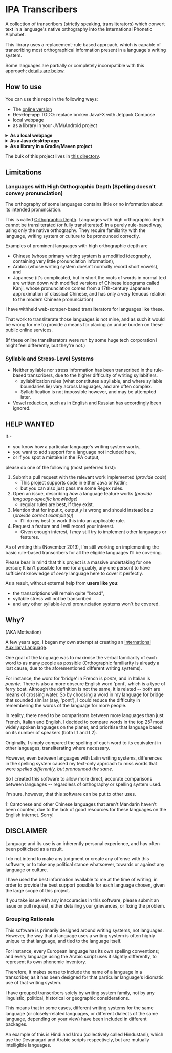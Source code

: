 # IPA Transcribers

A collection of transcribers (strictly speaking, transliterators) 
which convert text in a language's native orthography into the International Phonetic Alphabet.

This library uses a replacement-rule based approach, 
which is capable of transcribing most orthographical information present in a language's writing system.

Some languages are partially or completely incompatible with this approach; [details are 
below](#depth).

## How to use

You can use this repo in the following ways:

* The [online version](https://kotlinguistics.github.io/IPA-Transcribers)
* ~~Desktop app~~ TODO: replace broken JavaFX with Jetpack Compose
* local webpage
* as a library in your JVM/Android project

<details>
  <summary><b>As a local webpage</b></summary>

To build it:

```shell script
./gradlew jsBrowserWebpack
./update-site.sh # or manually copy the files specified in that script
```

then open `./docs/index.html` in your browser.

</details>

<details>
  <summary> <b><strike>As a Java desktop app</strike></b></summary>

to build it:

```shell script
./gradlew shadowJar
```

~~to run it:~~ (currently broken)

```shell script
java -jar build/libs/IPA-transcribers-0.3-all.jar
```

</details>

<details>
  <summary><b>As a library in a Gradle/Maven project</b></summary>


First, add the jitpack repository to your repositories if you haven't already:

`gradle`
``` gradle
allprojects {
    repositories {
        maven { url 'https://jitpack.io' }
    }
}
```

`maven`
``` xml
<repositories>
    <repository>
        <id>jitpack.io</id>
        <url>https://jitpack.io</url>
    </repository>
</repositories>
```

Then add this library to your project:

`gradle`
``` gradle
dependencies {
    implementation 'com.github.medavox:IPA-Transcribers:v0.3'
}
```

`maven`
``` xml
<dependency>
    <groupId>com.github.medavox</groupId>
    <artifactId>IPA-Transcribers</artifactId>
    <version>v0.3</version>
</dependency>
```
</details>

The bulk of this project lives in [this directory](./src/commonMain/kotlin/com/github/medavox/ipa_transcribers).

## Limitations

### <a name="depth"> Languages with High Orthographic Depth (Spelling doesn't convey pronunciation)</a>

The orthography of some languages contains little or no information about its intended pronunciation.

This is called [Orthographic Depth](https://en.wikipedia.org/wiki/Orthographic_depth).
Languages with high orthographic depth cannot be transliterated (or fully transliterated) in a purely rule-based way,
using only the native orthography.
They require familiarity with the language, writing system or culture to be pronounced correctly.

Examples of prominent languages with high orthographic depth are

* Chinese (whose primary writing system is a modified ideography, 
  containing very little pronunciation information), 
* Arabic (whose writing system doesn't normally record short vowels), and
* Japanese (it's complicated, but in short the roots of words in normal text are written down with
 modified versions of Chinese ideograms called Kanji,
 whose pronunciation comes from a 17th-century Japanese approximation of classical Chinese,
 and has only a very tenuous relation to the modern Chinese pronunciation)

I have withheld web-scraper-based transliterators for languages like these.

That work to transliterate those languages is not mine,
and as such it would be wrong for me to provide a means for placing an undue burden on these public online services.

(If these online transliterators were run by some huge tech corporation I might feel differently, but they're not.)

### Syllable and Stress-Level Systems

* Neither syllable nor stress information has been transcribed in the rule-based transcribers,
  due to the higher difficulty of writing syllabifiers.
   - syllabification rules (what constitutes a syllable, and where syllable boundaries lie) vary across languages,
     and are often complex.
  - Syllabification is not impossible however, and may be attempted later.
* [Vowel reduction](https://en.wikipedia.org/wiki/Vowel_reduction), such as in
  [English](https://en.wikipedia.org/wiki/Stress_and_vowel_reduction_in_English) 
  and [Russian](https://en.wikipedia.org/wiki/Vowel_reduction_in_Russian) has accordingly been ignored.

## HELP WANTED

If:-

* you know how a particular language's writing system works,
* you want to add support for a language not included here,
* or if you spot a mistake in the IPA output,

please do one of the following (most preferred first):

1. Submit a pull request with the relevant work implemented (*provide code*)
    - This project supports code in either Java or Kotlin;
    - but you can also just pass me some Regex rules.
2. Open an issue, describing *how* a language feature works (*provide language-specific knowledge*)
    - regular rules are best, if they exist.
3. Mention that for input *x*, output *y* is wrong and should instead be *z* (*provide correct example(s)*)
    - I'll do my best to work this into an applicable rule.
4. Request a feature and I will record your interest.
    - Given enough interest, I *may* still try to implement other languages or features.
 
As of writing this (November 2019), I'm still working on implementing the basic rule-based transcribers
for all the eligible languages I'll be covering.

Please bear in mind that this project is a massive undertaking for one person;
It isn't possible for me (or arguably, any one person) 
to have sufficient knowledge of *every* language here to cover it perfectly.

As a result, without external help from **users like you**:

* the transcriptions will remain quite "broad",
* syllable stress will not be transcribed
* and any other syllable-level pronunciation systems won't be covered.

## Why?

(AKA Motivation)

A few years ago, I began my own attempt at creating an 
[International Auxiliary Language](https://en.wikipedia.org/wiki/International_auxiliary_language).

One goal of the language was to maximise the verbal familiarity of each word to as many people as possible
(Orthographic familiarity is already a lost cause, due to the aforementioned different writing systems).

For instance, the word for 'bridge' in French is *ponte*, and in Italian is *puente*. 
There is also a more obscure English word 'pont', which is a type of ferry boat.
Although the definition is not the same, it is related -- both are means of crossing water. 
So by choosing a word in my language for bridge that sounded similar (say, 'pont'),
I could reduce the difficulty in remembering the words of the language for more people.

In reality, there need to be comparisons between more languages than just French, Italian and English. 
I decided to compare words in the top 25<sup>[1](#numlangs)</sup> most widely spoken languages on the planet,
and prioritise that language based on its number of speakers (both L1 and L2).

Originally, I simply compared the spelling of each word to its equivalent in other languages, 
transliterating where necessary.

However, even between languages with Latin writing systems,
differences in the spelling system caused my text-only approach to miss words that were 
*spelled differently, but pronounced the same*.

So I created this software to allow more direct, accurate comparisons between languages --
regardless of orthography or spelling system used.

I'm sure, however, that this software can be put to other uses.

<a name="numlangs">1</a>: Cantonese and other Chinese languages that aren't Mandarin haven't been counted, 
             due to the lack of good resources for these languages on the English internet. Sorry!
             
## DISCLAIMER

Language and its use is an inherently personal experience, 
and has often been politicised as a result.

I do not intend to make any judgment or create any offense with this software,
or to take any political stance whatsoever, towards or against any language or culture.

I have used the best information available to me at the time of writing,
in order to provide the best support possible for each language chosen,
given the large scope of this project.

If you take issue with any inaccuracies in this software,
please submit an issue or pull request, either detailing your grievances, or fixing the problem.

### Grouping Rationale

This software is primarily designed around writing systems, not languages. 
However, the way that a language uses a writing system is often highly unique to that language, 
and tied to the language itself. 

For instance, every European language has its own spelling conventions; 
and every language using the Arabic script uses it slightly differently, 
to represent its own phonemic inventory.

Therefore, it makes sense to include the name of a language in a transcriber,
as it has been designed for that particular language's idiomatic use of that writing system.

I have grouped transcribers solely by writing system family,
not by any linguistic, political, historical or geographic considerations.

This means that in some cases, different writing systems for the same language 
(or closely-related languages, or different dialects of the same language, depending on your view)
have been included in different packages.

An example of this is Hindi and Urdu (collectively called Hindustani), 
which use the Devanagari and Arabic scripts respectively, but are mutually intelligible languages.
